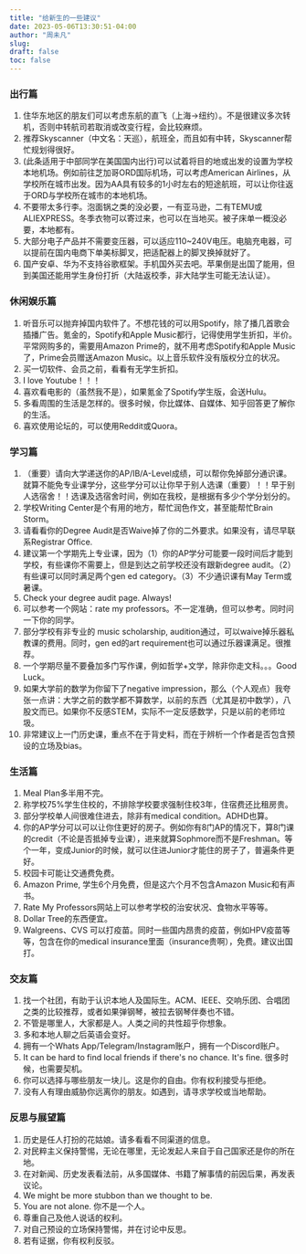 ```yaml
---
title: "给新生的一些建议"
date: 2023-05-06T13:30:51-04:00
author: "周未凡"
slug:
draft: false
toc: false
---
```

<h3>出行篇</h3>

1. 住华东地区的朋友们可以考虑东航的直飞（上海->纽约）。不是很建议多次转机，否则中转航司若取消或改变行程，会比较麻烦。
2. 推荐Skyscanner（中文名：天巡），航班全，而且如有中转，Skyscanner帮忙规划得很好。
3. (此条适用于中部同学在美国国内出行)可以试着将目的地或出发的设置为学校本地机场。例如前往芝加哥ORD国际机场，可以考虑American Airlines，从学校所在城市出发。因为AA具有较多的1小时左右的短途航班，可以让你往返于ORD与学校所在城市的本地机场。
4. 不要带太多行李。泡面锅之类的没必要，一有亚马逊，二有TEMU或ALIEXPRESS。冬季衣物可以寄过来，也可以在当地买。被子床单一概没必要，本地都有。
5. 大部分电子产品并不需要变压器，可以适应110~240V电压。电脑充电器，可以提前在国内电商下单美标脚叉，把适配器上的脚叉换掉就好了。
6. 国产安卓、华为不支持谷歌框架。手机国外买去吧。苹果倒是出国了能用，但到美国还能用学生身份打折（大陆返校季，非大陆学生可能无法认证）。

<h3>休闲娱乐篇</h3>

1. 听音乐可以抛弃掉国内软件了。不想花钱的可以用Spotify，除了播几首歌会插播广告。氪金的，Spotify和Apple Music都行，记得使用学生折扣，半价。平常网购多的，需要用Amazon Prime的，就不用考虑Spotify和Apple Music了，Prime会员赠送Amazon Music。以上音乐软件没有版权分立的状况。
2. 买一切软件、会员之前，看看有无学生折扣。
3. I love Youtube！！！
4. 喜欢看电影的（虽然我不是），如果氪金了Spotify学生版，会送Hulu。
5. 多看周围的生活是怎样的。很多时候，你比媒体、自媒体、知乎回答更了解你的生活。
6. 喜欢使用论坛的，可以使用Reddit或Quora。

<h3>学习篇</h3>

1. （重要）请向大学递送你的AP/IB/A-Level成绩，可以帮你免掉部分通识课。就算不能免专业课学分，这些学分可以让你早于别人选课（重要）！！早于别人选宿舍！！选课及选宿舍时间，例如在我校，是根据有多少个学分划分的。
2. 学校Writing Center是个有用的地方，帮忙润色作文，甚至能帮忙Brain Storm。
3. 请看看你的Degree Audit是否Waive掉了你的二外要求。如果没有，请尽早联系Registrar Office.
4. 建议第一个学期先上专业课，因为（1）你的AP学分可能要一段时间后才能到学校，有些课你不需要上，但是到达之前学校还没有跟新degree audit。（2）有些课可以同时满足两个gen ed category。（3）不少通识课有May Term或暑课。
5. Check your degree audit page. Always!
6. 可以参考一个网站：rate my professors。不一定准确，但可以参考。同时问一下你的同学。
7. 部分学校有非专业的 music scholarship, audition通过，可以waive掉乐器私教课的费用。同时，gen ed的art requirement也可以通过乐器课满足。很推荐。
8. 一个学期尽量不要叠加多门写作课，例如哲学+文学，除非你走文科。。。Good Luck。
9. 如果大学前的数学为你留下了negative impression，那么（个人观点）我夸张一点讲：大学之前的数学都不算数学，以前的东西（尤其是初中数学），八股文而已。如果你不反感STEM，实际不一定反感数学，只是以前的老师垃圾。
10. 非常建议上一门历史课，重点不在于背史料，而在于辨析一个作者是否包含预设的立场及bias。

<h3>生活篇</h3>

1. Meal Plan多半用不完。
2. 称学校75%学生住校的，不排除学校要求强制住校3年，住宿费还比租房贵。
3. 部分学校单人间很难住进去，除非有medical condition。ADHD也算。
4. 你的AP学分可以可以让你住更好的房子。例如你有8门AP的情况下，算8门课的credit（不论是否抵掉专业课），进来就算Sophmore而不是Freshman。等个一年，变成Junior的时候，就可以住进Junior才能住的房子了，普遍条件更好。
5. 校园卡可能让交通费免费。
6. Amazon Prime, 学生6个月免费，但是这六个月不包含Amazon Music和有声书。
7. Rate My Professors网站上可以参考学校的治安状况、食物水平等等。
8. Dollar Tree的东西便宜。
9. Walgreens、CVS 可以打疫苗。同时一些国内昂贵的疫苗，例如HPV疫苗等等，包含在你的medical insurance里面（insurance贵啊），免费。建议出国打。

<h3>交友篇</h3>

1. 找一个社团，有助于认识本地人及国际生。ACM、IEEE、交响乐团、合唱团之类的比较推荐，或者如果弹钢琴，被拉去钢琴伴奏也不错。
2. 不管是哪里人，大家都是人。人类之间的共性超乎你想象。
3. 多和本地人聊之后英语会变好。
4. 拥有一个Whats App/Telegram/Instagram账户，拥有一个Discord账户。
5. It can be hard to find local friends if there's no chance. It's fine. 很多时候，也需要契机。
6. 你可以选择与哪些朋友一块儿。这是你的自由。你有权利接受与拒绝。
7. 没有人有理由威胁你远离你的朋友。如遇到，请寻求学校或当地帮助。

<h3>反思与展望篇</h3>

1. 历史是任人打扮的花姑娘。请多看看不同渠道的信息。
2. 对民粹主义保持警惕，无论在哪里，无论发起人来自于自己国家还是你的所在地。
3. 在对新闻、历史发表看法前，从多国媒体、书籍了解事情的前因后果，再发表议论。
4. We might be more stubbon than we thought to be.
5. You are not alone. 你不是一个人。
6. 尊重自己及他人说话的权利。
7. 对自己预设的立场保持警惕，并在讨论中反思。
8. 若有证据，你有权利反驳。